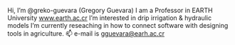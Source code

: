 Hi, I’m @greko-guevara (Gregory Guevara) I am a Professor in EARTH University www.earth.ac.cr
I’m interested in drip irrigation & hydraulic models 
I’m currently reseaching in how to connect software with designing tools in agriculture.
📫 e-mail is gguevara@earh.ac.cr 
